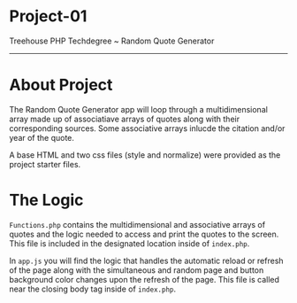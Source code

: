 # Project-01
 Treehouse PHP Techdegree ~ Random Quote Generator
<hr>

# About Project
The Random Quote Generator app will loop through a multidimensional array made up of associatiave arrays of quotes along with their corresponding sources. Some associative arrays inlucde the citation and/or year of the quote.

A base HTML and two css files (style and normalize) were provided as the project starter files. 

# The Logic
`Functions.php` contains the multidimensional and associative arrays of quotes and the logic needed to access and print the quotes to the screen. This file is included in the designated location inside of `index.php`.

In `app.js` you will find the logic that handles the automatic reload or refresh of the page along with the simultaneous and random page and button background color changes upon the refresh of the page. This file is called near the closing body tag inside of `index.php`.